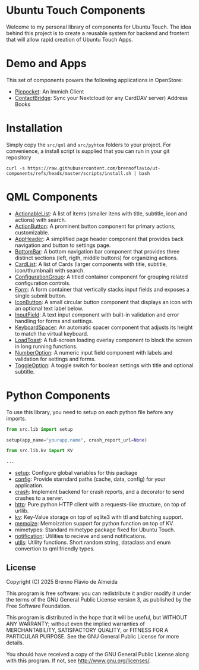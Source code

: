 # Ubuntu Touch Components

Welcome to my personal library of components for Ubuntu Touch. The idea behind this project is to create
a reusable system for backend and frontent that will allow rapid creation of Ubuntu Touch Apps.

# Demo and Apps

This set of components powers the following applications in OpenStore:
- [Picpocket](https://open-store.io/app/picpocket.brennoflavio): An Immich Client
- [ContactBridge](https://open-store.io/app/contactbridge.brennoflavio): Sync your Nextcloud (or any CardDAV server) Address Books

# Installation

Simply copy the `src/qml` and `src/pyhton` folders to your project. For convenience, a install script is supplied that you can run in your git
repository

```
curl -s https://raw.githubusercontent.com/brennoflavio/ut-components/refs/heads/master/scripts/install.sh | bash
```

# QML Components

- [ActionableList](docs/qml/ActionableList.md): A list of items (smaller itens with title, subtitle, icon and actions) with search.
- [ActionButton](docs/qml/ActionButton.md): A prominent button component for primary actions, customizable.
- [AppHeader](docs/qml/AppHeader.md): A simplified page header component that provides back navigation and button to settings page.
- [BottomBar](docs/qml/BottomBar.md): A bottom navigation bar component that provides three distinct sections (left, rigth, middle buttons) for organizing actions.
- [CardList](docs/qml/CardList.md): A list of Cards (larger components with title, subtitle, icon/thumbnail) with search.
- [ConfigurationGroup](docs/qml/ConfigurationGroup.md): A titled container component for grouping related configuration controls.
- [Form](docs/qml/Form.md): A form container that vertically stacks input fields and exposes a single submit button.
- [IconButton](docs/qml/IconButton.md): A small circular button component that displays an icon with an optional text label below.
- [InputField](docs/qml/InputField.md): A text input component with built-in validation and error handling for forms and settings.
- [KeyboardSpacer](docs/qml/KeyboardSpacer.md): An automatic spacer component that adjusts its height to match the virtual keyboard.
- [LoadToast](docs/qml/LoadToast.md): A full-screen loading overlay component to block the screen in long running functions.
- [NumberOption](docs/qml/NumberOption.md): A numeric input field component with labels and validation for settings and forms.
- [ToggleOption](docs/qml/ToggleOption.md): A toggle switch for boolean settings with title and optional subtitle.

# Python Components

To use this library, you need to setup on each python file before any imports.

```python
from src.lib import setup

setup(app_name="yourapp.name", crash_report_url=None)

from src.lib.kv import KV

...
```
- [setup](docs/python/setup.md): Configure global variables for this package
- [config](docs/python/config.md): Provide starndard paths (cache, data, config) for your application.
- [crash](docs/python/crash.md): Implement backend for crash reports, and a decorator to send crashes to a server.
- [http](docs/python/http.md): Pure python HTTP client with a requests-like structure, on top of urllib.
- [kv](docs/python/kv.md): Key-Value storage on top of sqlite3 with ttl and batching support.
- [memoize](docs/python/memoize.md): Memoization support for python function on top of KV.
- mimetypes: Standard mimetype package fixed for Ubuntu Touch.
- [notification](docs/python/notification.md): Utilities to recieve and send notifications.
- [utils](docs/python/utils.md): Utility functions. Short random string, dataclass and enum convertion to qml friendly types.

## License

Copyright (C) 2025  Brenno Flávio de Almeida

This program is free software: you can redistribute it and/or modify it under
the terms of the GNU General Public License version 3, as published by the
Free Software Foundation.

This program is distributed in the hope that it will be useful, but WITHOUT ANY
WARRANTY; without even the implied warranties of MERCHANTABILITY, SATISFACTORY
QUALITY, or FITNESS FOR A PARTICULAR PURPOSE.  See the GNU General Public License
for more details.

You should have received a copy of the GNU General Public License along with
this program. If not, see <http://www.gnu.org/licenses/>.
